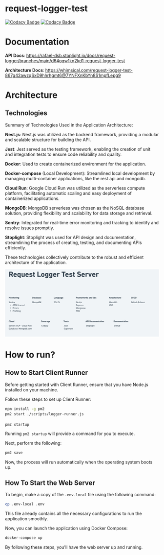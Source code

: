 # request-logger-test
[![Codacy Badge](https://app.codacy.com/project/badge/Grade/bc6e967034fa49468c509e05184758fd)](https://app.codacy.com/gh/Rafaeldsb/request-logger-test/dashboard?utm_source=gh&utm_medium=referral&utm_content=&utm_campaign=Badge_grade)
[![Codacy Badge](https://app.codacy.com/project/badge/Coverage/bc6e967034fa49468c509e05184758fd)](https://app.codacy.com/gh/Rafaeldsb/request-logger-test/dashboard?utm_source=gh&utm_medium=referral&utm_content=&utm_campaign=Badge_coverage)

# Documentation
**API Docs**: https://rafael-dsb.stoplight.io/docs/request-logger/branches/main/d64oqw1kq2kd1-request-logger-test

**Architecture Docs**:  https://whimsical.com/request-logger-test-867g42awzqSxD9hhrhgmt6@7YNFXnKbYn8S1mpfLepg9

# Architecture

## Technologies
Summary of Technologies Used in the Application Architecture:

**Nest.js**: Nest.js was utilized as the backend framework, providing a modular and scalable structure for building the API.

**Jest**: Jest served as the testing framework, enabling the creation of unit and integration tests to ensure code reliability and quality.

**Docker**: Used to create containerized environment for the application.

**Docker-compose** (Local Development): Streamlined local development by managing multi-container applications, like the rest api and mongodb.

**Cloud Run**: Google Cloud Run was utilized as the serverless compute platform, facilitating automatic scaling and easy deployment of containerized applications.

**MongoDB**: MongoDB serverless was chosen as the NoSQL database solution, providing flexibility and scalability for data storage and retrieval.

**Sentry**: Integrated for real-time error monitoring and tracking to identify and resolve issues promptly.

**Stoplight**: Stoplight was used for API design and documentation, streamlining the process of creating, testing, and documenting APIs efficiently.

These technologies collectively contribute to the robust and efficient architecture of the application.

![](docs/technologies.png)

# How to run?

## How to Start Client Runner
Before getting started with Client Runner, ensure that you have Node.js installed on your machine.

Follow these steps to set up Client Runner:
```sh
npm install -g pm2
pm2 start ./scripts/logger-runner.js

pm2 startup
```

Running `pm2 startup` will provide a command for you to execute.

Next, perform the following:
```sh
pm2 save
```

Now, the process will run automatically when the operating system boots up.

## How To Start the Web Server

To begin, make a copy of the `.env-local` file using the following command:
```sh
cp .env-local .env
```
This file already contains all the necessary configurations to run the application smoothly.

Now, you can launch the application using Docker Compose:
```sh
docker-compose up
```
By following these steps, you'll have the web server up and running.

